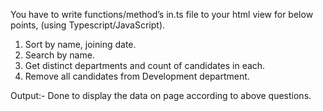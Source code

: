 You have to write functions/method’s in.ts file to your html view for below points, (using
Typescript/JavaScript).
1. Sort by name, joining date.
2. Search by name.
3. Get distinct departments and count of candidates in each.
4. Remove all candidates from Development department.

Output:-
Done to display the data on page according to above questions.

